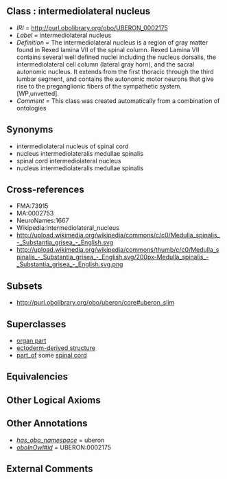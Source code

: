 
## Class : intermediolateral nucleus

 * *IRI* = http://purl.obolibrary.org/obo/UBERON_0002175
 * *Label* = intermediolateral nucleus
 * *Definition* = The intermediolateral nucleus is a region of gray matter found in Rexed lamina VII of the spinal column. Rexed Lamina VII contains several well defined nuclei including the nucleus dorsalis, the intermediolateral cell column (lateral gray horn), and the sacral autonomic nucleus. It extends from the first thoracic through the third lumbar segment, and contains the autonomic motor neurons that give rise to the preganglionic fibers of the sympathetic system. [WP,unvetted].
 * *Comment* = This class was created automatically from a combination of ontologies

## Synonyms

 * intermediolateral nucleus of spinal cord
 * nucleus intermediolateralis medullae spinalis
 * spinal cord intermediolateral nucleus
 * nucleus intermediolateralis medullae spinalis

## Cross-references

 * FMA:73915
 * MA:0002753
 * NeuroNames:1667
 * Wikipedia:Intermediolateral_nucleus
 * http://upload.wikimedia.org/wikipedia/commons/c/c0/Medulla_spinalis_-_Substantia_grisea_-_English.svg
 * http://upload.wikimedia.org/wikipedia/commons/thumb/c/c0/Medulla_spinalis_-_Substantia_grisea_-_English.svg/200px-Medulla_spinalis_-_Substantia_grisea_-_English.svg.png

## Subsets

 * http://purl.obolibrary.org/obo/uberon/core#uberon_slim

## Superclasses

 * [organ part](../../UBERON/64/UBERON_0000064.md)
 * [ectoderm-derived structure](../../UBERON/21/UBERON_0004121.md)
 * [part_of](../../BFO/50/BFO_0000050.md) some [spinal cord](../../UBERON/40/UBERON_0002240.md)

## Equivalencies


## Other Logical Axioms


## Other Annotations

 * *[has_obo_namespace](../../ce/oboInOwl#hasOBONamespace.md)* = uberon
 * *[oboInOwl#id](../../id/oboInOwl#id.md)* = UBERON:0002175

## External Comments

